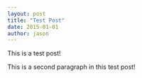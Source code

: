 ```yaml
---
layout: post
title: "Test Post"
date: 2015-01-01
author: jason
---
```


This is a test post!

This is a second paragraph in this test post!
